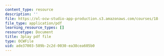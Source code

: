 ```yaml
---
content_type: resource
description: ''
file: https://ol-ocw-studio-app-production.s3.amazonaws.com/courses/18-065-matrix-methods-in-data-analysis-signal-processing-and-machine-learning-spring-2018/ade37003589b2c2d0030ea38cea605b0_xaSL8yFgqig.pdf
file_type: application/pdf
learning_resource_types: []
resourcetype: Document
title: 3play pdf file
type: OCWFile
uid: ade37003-589b-2c2d-0030-ea38cea605b0
---
```

